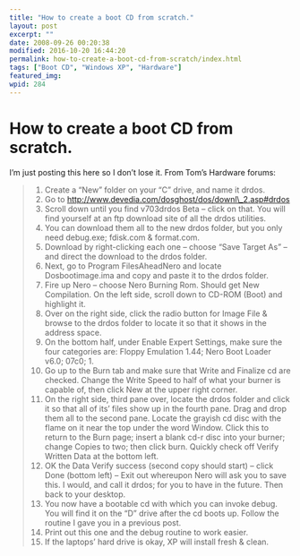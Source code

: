 ```yaml
---
title: "How to create a boot CD from scratch."
layout: post
excerpt: ""
date: 2008-09-26 00:20:38
modified: 2016-10-20 16:44:20
permalink: how-to-create-a-boot-cd-from-scratch/index.html
tags: ["Boot CD", "Windows XP", "Hardware"]
featured_img: 
wpid: 284
---
```


# How to create a boot CD from scratch.

I’m just posting this here so I don’t lose it. From Tom’s Hardware forums:

> 1. Create a “New” folder on your “C” drive, and name it drdos.
> 2. Go to http://www.devedia.com/dosghost/dos/downl\_2.asp#drdos
> 3. Scroll down until you find v703drdos Beta – click on that. You will find yourself at an ftp download site of all the drdos utilities.
> 4. You can download them all to the new drdos folder, but you only need debug.exe; fdisk.com &amp; format.com.
> 5. Download by right-clicking each one – choose “Save Target As” – and direct the download to the drdos folder.
> 6. Next, go to Program FilesAheadNero and locate Dosbootimage.ima and copy and paste it to the drdos folder.
> 7. Fire up Nero – choose Nero Burning Rom. Should get New Compilation. On the left side, scroll down to CD-ROM (Boot) and highlight it.
> 8. Over on the right side, click the radio button for Image File &amp; browse to the drdos folder to locate it so that it shows in the address space.
> 9. On the bottom half, under Enable Expert Settings, make sure the four categories are: Floppy Emulation 1.44; Nero Boot Loader v6.0; 07c0; 1.
> 10. Go up to the Burn tab and make sure that Write and Finalize cd are checked. Change the Write Speed to half of what your burner is capable of, then click New at the upper right corner.
> 11. On the right side, third pane over, locate the drdos folder and click it so that all of its’ files show up in the fourth pane. Drag and drop them all to the second pane. Locate the grayish cd disc with the flame on it near the top under the word Window. Click this to return to the Burn page; insert a blank cd-r disc into your burner; change Copies to two; then click burn. Quickly check off Verify Written Data at the bottom left.
> 12. OK the Data Verify success (second copy should start) – click Done (bottom left) – Exit out whereupon Nero will ask you to save this. I would, and call it drdos; for you to have in the future. Then back to your desktop.
> 13. You now have a bootable cd with which you can invoke debug. You will find it on the “D” drive after the cd boots up. Follow the routine I gave you in a previous post.
> 14. Print out this one and the debug routine to work easier.
> 15. If the laptops’ hard drive is okay, XP will install fresh &amp; clean.